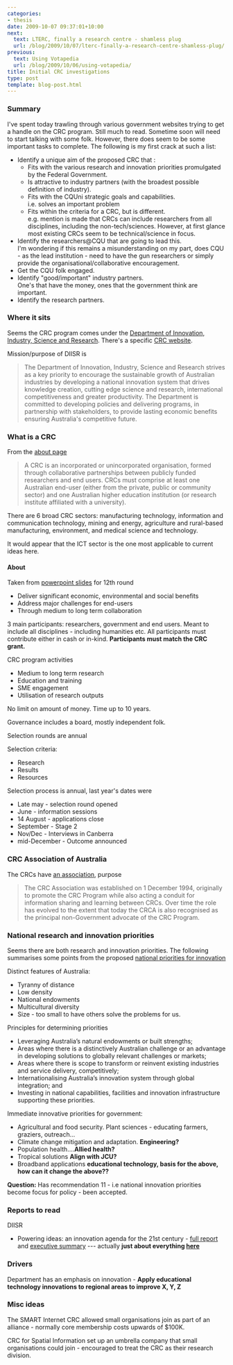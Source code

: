 ```yaml
---
categories:
- thesis
date: 2009-10-07 09:37:01+10:00
next:
  text: LTERC, finally a research centre - shamless plug
  url: /blog/2009/10/07/lterc-finally-a-research-centre-shamless-plug/
previous:
  text: Using Votapedia
  url: /blog/2009/10/06/using-votapedia/
title: Initial CRC investigations
type: post
template: blog-post.html
---
```

### Summary

I've spent today trawling through various government websites trying to get a handle on the CRC program. Still much to read. Sometime soon will need to start talking with some folk. However, there does seem to be some important tasks to complete. The following is my first crack at such a list:

- Identify a unique aim of the proposed CRC that :
    - Fits with the various research and innovation priorities promulgated by the Federal Government.
    - Is attractive to industry partners (with the broadest possible definition of industry).
    - Fits with the CQUni strategic goals and capabilities.  
        i.e. solves an important problem
    - Fits within the criteria for a CRC, but is different.  
        e.g. mention is made that CRCs can include researchers from all disciplines, including the non-tech/sciences. However, at first glance most existing CRCs seem to be technical/science in focus.
- Identify the researchers@CQU that are going to lead this.  
    I'm wondering if this remains a misunderstanding on my part, does CQU - as the lead institution - need to have the gun researchers or simply provide the organisational/collaborative encouragement.
- Get the CQU folk engaged.
- Identify "good/important" industry partners.  
    One's that have the money, ones that the government think are important.
- Identify the research partners.

### Where it sits

Seems the CRC program comes under the [Department of Innovation, Industry, Science and Research](http://www.innovation.gov.au/Pages/default.aspx). There's a specific [CRC website](http://www.crc.gov.au/).

Mission/purpose of DIISR is

> The Department of Innovation, Industry, Science and Research strives as a key priority to encourage the sustainable growth of Australian industries by developing a national innovation system that drives knowledge creation, cutting edge science and research, international competitiveness and greater productivity. The Department is committed to developing policies and delivering programs, in partnership with stakeholders, to provide lasting economic benefits ensuring Australia's competitive future.

### What is a CRC

From the [about page](https://www.crc.gov.au/Information/ShowInformation.aspx?Doc=about_CRCs&key=bulletin-board-information-about-crcs&Heading=About%20CRCs)

> A CRC is an incorporated or unincorporated organisation, formed through collaborative partnerships between publicly funded researchers and end users. CRCs must comprise at least one Australian end-user (either from the private, public or community sector) and one Australian higher education institution (or research institute affiliated with a university).

There are 6 broad CRC sectors: manufacturing technology, information and communication technology, mining and energy, agriculture and rural-based manufacturing, environment, and medical science and technology.

It would appear that the ICT sector is the one most applicable to current ideas here.

#### About

Taken from [powerpoint slides](https://www.crc.gov.au/HTMLDocuments/Documents/PDF/Information%20Session%20Powerpoint%20Presentation%20-%20SR%2012.pdf) for 12th round

- Deliver significant economic, environmental and social benefits
- Address major challenges for end-users
- Through medium to long term collaboration

3 main participants: researchers, government and end users. Meant to include all disciplines - including humanities etc. All participants must contribute either in cash or in-kind. **Participants must match the CRC grant.**

CRC program activities

- Medium to long term research
- Education and training
- SME engagement
- Utilisation of research outputs

No limit on amount of money. Time up to 10 years.

Governance includes a board, mostly independent folk.

Selection rounds are annual

Selection criteria:

- Research
- Results
- Resources

Selection process is annual, last year's dates were

- Late may - selection round opened
- June - information sessions
- 14 August - applications close
- September - Stage 2
- Nov/Dec - Interviews in Canberra
- mid-December - Outcome announced

### CRC Association of Australia

The CRCs have [an association](http://www.crca.asn.au/), purpose

> The CRC Association was established on 1 December 1994, originally to promote the CRC Program while also acting a conduit for information sharing and learning between CRCs. Over time the role has evolved to the extent that today the CRCA is also recognised as the principal non-Government advocate of the CRC Program.

### National research and innovation priorities

Seems there are both research and innovation priorities. The following summarises some points from the proposed [national priorities for innovation](http://www.innovation.gov.au/innovationreview/Documents/NIS_review-chapter11.pdf)

Distinct features of Australia:

- Tyranny of distance
- Low density
- National endowments
- Multicultural diversity
- Size - too small to have others solve the problems for us.

Principles for determining priorities

- Leveraging Australia’s natural endowments or built strengths;
- Areas where there is a distinctively Australian challenge or an advantage in developing solutions to globally relevant challenges or markets;
- Areas where there is scope to transform or reinvent existing industries and service delivery, competitively;
- Internationalising Australia’s innovation system through global integration; and
- Investing in national capabilities, facilities and innovation infrastructure supporting these priorities.

Immediate innovative priorities for government:

- Agricultural and food security. Plant sciences - educating farmers, graziers, outreach...
- Climate change mitigation and adaptation. **Engineering?**
- Population health....**Allied health?**
- Tropical solutions **Align with JCU?**
- Broadband applications **educational technology, basis for the above, how can it change the above??**

**Question:** Has recommendation 11 - i.e national innovation priorities become focus for policy - been accepted.

### Reports to read

DIISR

- Powering ideas: an innovation agenda for the 21st century - [full report](http://www.innovation.gov.au/innovationreview/Documents/PoweringIdeas_fullreport.pdf) and [executive summary](http://www.innovation.gov.au/innovationreview/Documents/PoweringIdeas_executivesummary.pdf) --- actually **just about everything [here](http://www.innovation.gov.au/innovationreview/Pages/home.aspx)**

### Drivers

Department has an emphasis on innovation - **Apply educational technology innovations to regional areas to improve X, Y, Z**

### Misc ideas

The SMART Internet CRC allowed small organisations join as part of an alliance - normally core membership costs upwards of $100K.

CRC for Spatial Information set up an umbrella company that small organisations could join - encouraged to treat the CRC as their research division.